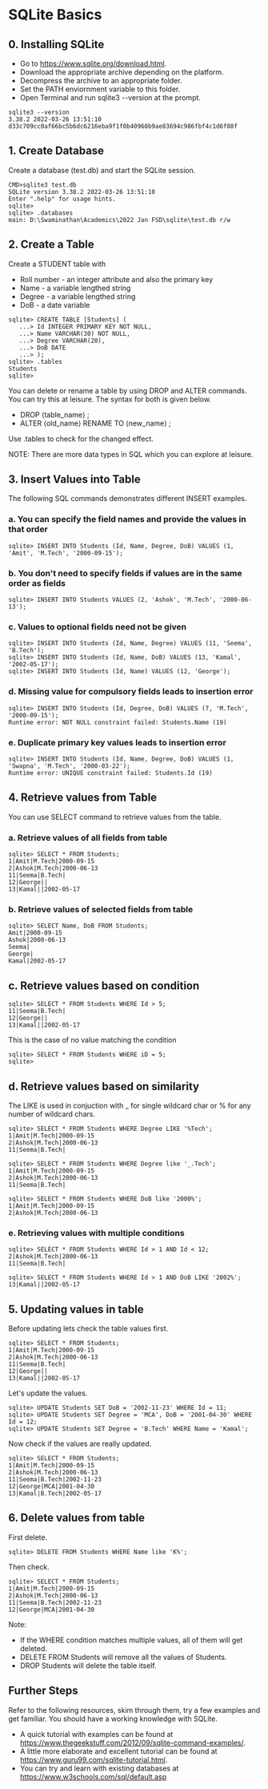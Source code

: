 # SQLite Basics

## 0. Installing SQLite

- Go to https://www.sqlite.org/download.html.
- Download the appropriate archive depending on the platform.
- Decompress the archive to an appropriate folder.
- Set the PATH enviornment variable to this folder.
- Open Terminal and run sqlite3 --version at the prompt.
```
sqlite3 --version
3.38.2 2022-03-26 13:51:10 d33c709cc0af66bc5b6dc6216eba9f1f0b40960b9ae83694c986fbf4c1d6f08f
```

## 1. Create Database
Create a database (test.db) and start the SQLite session.

```
CMD>sqlite3 test.db
SQLite version 3.38.2 2022-03-26 13:51:10
Enter ".help" for usage hints.
sqlite>
sqlite> .databases
main: D:\Swaminathan\Academics\2022 Jan FSD\sqlite\test.db r/w
```

## 2. Create a Table
Create a STUDENT table with
* Roll number - an integer attribute and also the primary key
* Name - a variable lengthed string
* Degree - a variable lengthed string
* DoB - a date variable

```
sqlite> CREATE TABLE [Students] (
   ...> Id INTEGER PRIMARY KEY NOT NULL,
   ...> Name VARCHAR(30) NOT NULL,
   ...> Degree VARCHAR(20),
   ...> DoB DATE
   ...> );
sqlite> .tables
Students
sqlite>
```

You can delete or rename a table by using DROP and ALTER commands. You can try this at leisure. The syntax for both is given below.
* DROP &langle;table_name&rangle; ;
* ALTER &langle;old_name&rangle; RENAME TO &langle;new_name&rangle; ;

Use .tables to check for the changed effect.

NOTE: There are more data types in SQL which you can explore at leisure.

## 3. Insert Values into Table
The following SQL commands demonstrates different INSERT examples.

### a. You can specify the field names and provide the values in that order
```
sqlite> INSERT INTO Students (Id, Name, Degree, DoB) VALUES (1, 'Amit', 'M.Tech', '2000-09-15');
```

### b. You don't need to specify fields if values are in the same order as fields
```
sqlite> INSERT INTO Students VALUES (2, 'Ashok', 'M.Tech', '2000-06-13');
```
### c. Values to optional fields need not be given
```
sqlite> INSERT INTO Students (Id, Name, Degree) VALUES (11, 'Seema', 'B.Tech');
sqlite> INSERT INTO Students (Id, Name, DoB) VALUES (13, 'Kamal', '2002-05-17');
sqlite> INSERT INTO Students (Id, Name) VALUES (12, 'George');
```
### d. Missing value for compulsory fields leads to insertion error
```
sqlite> INSERT INTO Students (Id, Degree, DoB) VALUES (7, 'M.Tech', '2000-09-15');
Runtime error: NOT NULL constraint failed: Students.Name (19)
```

### e. Duplicate primary key values leads to insertion error
```
sqlite> INSERT INTO Students (Id, Name, Degree, DoB) VALUES (1, 'Swapna', 'M.Tech', '2000-03-22');
Runtime error: UNIQUE constraint failed: Students.Id (19)
```

## 4. Retrieve values from Table

You can use SELECT command to retrieve values from the table.

### a. Retrieve values of all fields from table
```
sqlite> SELECT * FROM Students;
1|Amit|M.Tech|2000-09-15
2|Ashok|M.Tech|2000-06-13
11|Seema|B.Tech|
12|George||
13|Kamal||2002-05-17
```

### b. Retrieve values of selected fields from table
```
sqlite> SELECT Name, DoB FROM Students;
Amit|2000-09-15
Ashok|2000-06-13
Seema|
George|
Kamal|2002-05-17
```

## c. Retrieve values based on condition

```
sqlite> SELECT * FROM Students WHERE Id > 5;
11|Seema|B.Tech|
12|George||
13|Kamal||2002-05-17
```

This is the case of no value matching the condition
```
sqlite> SELECT * FROM Students WHERE iD = 5;
sqlite>
```

## d. Retrieve values based on similarity
The LIKE is used in conjuction with _ for single wildcard char or % for any number of wildcard chars.

```
sqlite> SELECT * FROM Students WHERE Degree LIKE '%Tech';
1|Amit|M.Tech|2000-09-15
2|Ashok|M.Tech|2000-06-13
11|Seema|B.Tech|

sqlite> SELECT * FROM Students WHERE Degree like '_.Tech';
1|Amit|M.Tech|2000-09-15
2|Ashok|M.Tech|2000-06-13
11|Seema|B.Tech|

sqlite> SELECT * FROM Students WHERE DoB like '2000%';
1|Amit|M.Tech|2000-09-15
2|Ashok|M.Tech|2000-06-13
```

### e. Retrieving values with multiple conditions

```
sqlite> SELECT * FROM Students WHERE Id > 1 AND Id < 12;
2|Ashok|M.Tech|2000-06-13
11|Seema|B.Tech|

sqlite> SELECT * FROM Students WHERE Id > 1 AND DoB LIKE '2002%';
13|Kamal||2002-05-17
```

## 5. Updating values in table

Before updating lets check the table values first.
```
sqlite> SELECT * FROM Students;
1|Amit|M.Tech|2000-09-15
2|Ashok|M.Tech|2000-06-13
11|Seema|B.Tech|
12|George||
13|Kamal||2002-05-17
```
Let's update the values.
```
sqlite> UPDATE Students SET DoB = '2002-11-23' WHERE Id = 11;
sqlite> UPDATE Students SET Degree = 'MCA', DoB = '2001-04-30' WHERE Id = 12;
sqlite> UPDATE Students SET Degree = 'B.Tech' WHERE Name = 'Kamal';
```
Now check if the values are really updated.
```
sqlite> SELECT * FROM Students;
1|Amit|M.Tech|2000-09-15
2|Ashok|M.Tech|2000-06-13
11|Seema|B.Tech|2002-11-23
12|George|MCA|2001-04-30
13|Kamal|B.Tech|2002-05-17
```

## 6. Delete values from table

First delete.
```
sqlite> DELETE FROM Students WHERE Name like 'K%';
```
Then check.
```
sqlite> SELECT * FROM Students;
1|Amit|M.Tech|2000-09-15
2|Ashok|M.Tech|2000-06-13
11|Seema|B.Tech|2002-11-23
12|George|MCA|2001-04-30
```
Note:
* If the WHERE condition matches multiple values, all of them will get deleted.
* DELETE FROM Students will remove all the values of Students.
* DROP Students will delete the table itself.

## Further Steps

Refer to the following resources, skim through them, try a few examples and get familiar. You should have a working knowledge with SQLite.

* A quick tutorial with examples can be found at https://www.thegeekstuff.com/2012/09/sqlite-command-examples/.
* A little more elaborate and excellent tutorial can be found at https://www.guru99.com/sqlite-tutorial.html.
* You can try and learn with existing databases at https://www.w3schools.com/sql/default.asp
